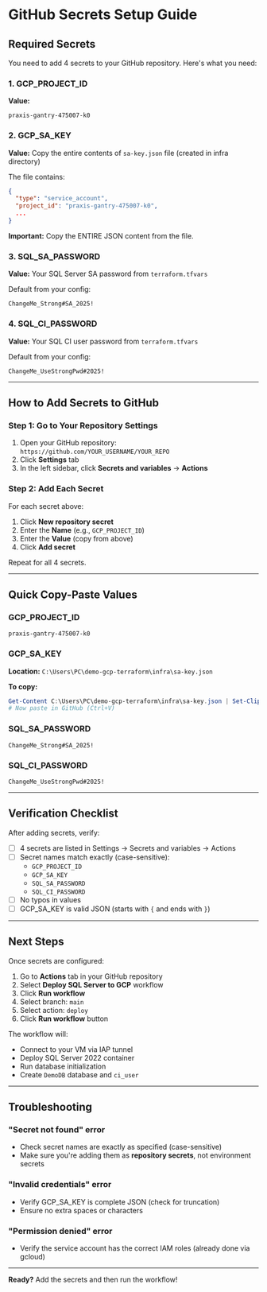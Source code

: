 # GitHub Secrets Setup Guide

## Required Secrets

You need to add 4 secrets to your GitHub repository. Here's what you need:

### 1. GCP_PROJECT_ID
**Value:**
```
praxis-gantry-475007-k0
```

### 2. GCP_SA_KEY
**Value:** Copy the entire contents of `sa-key.json` file (created in infra directory)

The file contains:
```json
{
  "type": "service_account",
  "project_id": "praxis-gantry-475007-k0",
  ...
}
```

**Important:** Copy the ENTIRE JSON content from the file.

### 3. SQL_SA_PASSWORD
**Value:** Your SQL Server SA password from `terraform.tfvars`

Default from your config:
```
ChangeMe_Strong#SA_2025!
```

### 4. SQL_CI_PASSWORD
**Value:** Your SQL CI user password from `terraform.tfvars`

Default from your config:
```
ChangeMe_UseStrongPwd#2025!
```

---

## How to Add Secrets to GitHub

### Step 1: Go to Your Repository Settings
1. Open your GitHub repository: `https://github.com/YOUR_USERNAME/YOUR_REPO`
2. Click **Settings** tab
3. In the left sidebar, click **Secrets and variables** → **Actions**

### Step 2: Add Each Secret
For each secret above:

1. Click **New repository secret**
2. Enter the **Name** (e.g., `GCP_PROJECT_ID`)
3. Enter the **Value** (copy from above)
4. Click **Add secret**

Repeat for all 4 secrets.

---

## Quick Copy-Paste Values

### GCP_PROJECT_ID
```
praxis-gantry-475007-k0
```

### GCP_SA_KEY
**Location:** `C:\Users\PC\demo-gcp-terraform\infra\sa-key.json`

**To copy:**
```powershell
Get-Content C:\Users\PC\demo-gcp-terraform\infra\sa-key.json | Set-Clipboard
# Now paste in GitHub (Ctrl+V)
```

### SQL_SA_PASSWORD
```
ChangeMe_Strong#SA_2025!
```

### SQL_CI_PASSWORD
```
ChangeMe_UseStrongPwd#2025!
```

---

## Verification Checklist

After adding secrets, verify:
- [ ] 4 secrets are listed in Settings → Secrets and variables → Actions
- [ ] Secret names match exactly (case-sensitive):
  - `GCP_PROJECT_ID`
  - `GCP_SA_KEY`
  - `SQL_SA_PASSWORD`
  - `SQL_CI_PASSWORD`
- [ ] No typos in values
- [ ] GCP_SA_KEY is valid JSON (starts with `{` and ends with `}`)

---

## Next Steps

Once secrets are configured:

1. Go to **Actions** tab in your GitHub repository
2. Select **Deploy SQL Server to GCP** workflow
3. Click **Run workflow**
4. Select branch: `main`
5. Select action: `deploy`
6. Click **Run workflow** button

The workflow will:
- Connect to your VM via IAP tunnel
- Deploy SQL Server 2022 container
- Run database initialization
- Create `DemoDB` database and `ci_user`

---

## Troubleshooting

### "Secret not found" error
- Check secret names are exactly as specified (case-sensitive)
- Make sure you're adding them as **repository secrets**, not environment secrets

### "Invalid credentials" error
- Verify GCP_SA_KEY is complete JSON (check for truncation)
- Ensure no extra spaces or characters

### "Permission denied" error
- Verify the service account has the correct IAM roles (already done via gcloud)

---

**Ready?** Add the secrets and then run the workflow!
